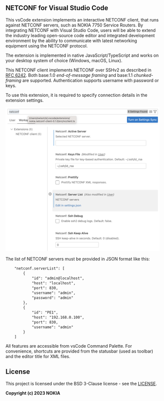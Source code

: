 ## NETCONF for Visual Studio Code

This vsCode extension implements an interactive NETCONF client, that runs
against NETCONF servers, such as NOKIA 7750 Service Routers. By integrating
NETCONF with Visual Studio Code, users will be able to extend the industry
leading open-source code editor and integrated development environment by
the ability to communicate with latest networking equipment using the
NETCONF protocol.

The extension is implemented in native JavaScript/TypeScript and works
on your desktop system of choice (Windows, macOS, Linux).

This NETCONF client implements NETCONF over SSHv2 as described in
[RFC 6242](https://tools.ietf.org/html/rfc6242).
Both base:1.0 *end-of-message framing* and base:1.1 *chunked-framing* are
supported. Authentication supports username with password or keys.

To use this extension, it is required to specify connection details in the
extension settings.

![NETCONF Settings](https://raw.githubusercontent.com/nokia/vscode-netconf/master/resources/ExtensionSettings.png)

The list of NETCONF servers must be provided in JSON format like this:

		"netconf.serverList": [
			{
				"id": "admin@localhost",
				"host": "localhost",
				"port": 830,
				"username": "admin",
				"password": "admin"
			},
			{
				"id": "PE1",
				"host": "192.168.0.100",
				"port": 830,
				"username": "admin"
			}
		]

All features are accessible from vsCode Command Palette. For convenience,
shortcuts are provided from the statusbar (used as toolbar) and the editor
title for XML files.

## License

This project is licensed under the BSD 3-Clause license - see the
[LICENSE](https://github.com/nokia/vscode-netconf/blob/master/LICENSE).

**Copyright (c) 2023 NOKIA**